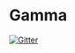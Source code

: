 # Gamma

[![Gitter](https://badges.gitter.im/Hyprimort/Gamma.svg)](https://gitter.im/Hyprimort/Gamma?utm_source=badge&utm_medium=badge&utm_campaign=pr-badge&utm_content=badge)
